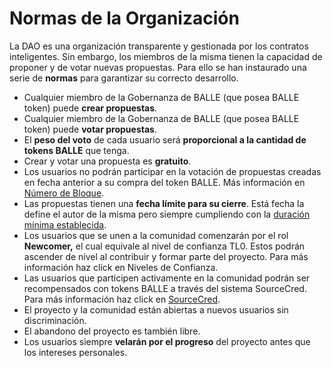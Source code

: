 # Normas de la Organización

La DAO es una organización transparente y gestionada por los contratos inteligentes. Sin embargo, los miembros de la misma tienen la capacidad de proponer y de votar nuevas propuestas. Para ello se han instaurado una serie de **normas** para garantizar su correcto desarrollo.

* Cualquier miembro de la Gobernanza de BALLE \(que posea BALLE token\) puede **crear propuestas**.
* Cualquier miembro de la Gobernanza de BALLE \(que posea BALLE token\) puede **votar propuestas**.
* El **peso del voto** de cada usuario será **proporcional a la cantidad de tokens BALLE** que tenga.
* Crear y votar una propuesta es **gratuito**.
* Los usuarios no podrán participar en la votación de propuestas creadas en fecha anterior a su compra del token BALLE. Más información en [Número de Bloque](tutoriales-dao/crear-propuestas.md#numero-de-bloque).
* Las propuestas tienen una **fecha límite para su cierre**. Está fecha la define el autor de la misma pero siempre cumpliendo con la [duración mínima establecida](tutoriales-dao/crear-propuestas.md#estandarizacion).
* Los usuarios que se unen a la comunidad comenzarán por el rol **Newcomer,** el cual equivale al nivel de confianza TL0. Estos podrán ascender de nivel al contribuir y formar parte del proyecto. Para más información haz click en Niveles de Confianza.
* Las usuarios que participen activamente en la comunidad podrán ser recompensados con tokens BALLE a través del sistema SourceCred. Para más información haz click en [SourceCred](sistema-sourcecred.md).
* El proyecto y la comunidad están abiertas a nuevos usuarios sin discriminación.
* El abandono del proyecto es también libre.
* Los usuarios siempre **velarán por el progreso** del proyecto antes que los intereses personales.





